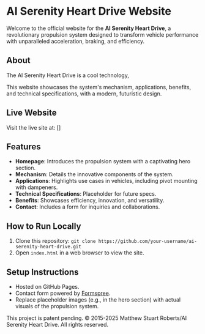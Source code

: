 # AI Serenity Heart Drive Website

Welcome to the official website for the **AI Serenity Heart Drive**, a revolutionary propulsion system designed to transform vehicle performance with unparalleled acceleration, braking, and efficiency.

## About
The AI Serenity Heart Drive is a cool technology, 

This website showcases the system's mechanism, applications, benefits, and technical specifications, with a modern, futuristic design.

## Live Website
Visit the live site at: [[]()]

## Features
- **Homepage**: Introduces the propulsion system with a captivating hero section.
- **Mechanism**: Details the innovative components of the system.
- **Applications**: Highlights use cases in vehicles, including pivot mounting with dampeners.
- **Technical Specifications**: Placeholder for future specs.
- **Benefits**: Showcases efficiency, innovation, and versatility.
- **Contact**: Includes a form for inquiries and collaborations.

## How to Run Locally
1. Clone this repository: `git clone https://github.com/your-username/ai-serenity-heart-drive.git`
2. Open `index.html` in a web browser to view the site.

## Setup Instructions
- Hosted on GitHub Pages.
- Contact form powered by [Formspree](https://formspree.io/).
- Replace placeholder images (e.g., in the hero section) with actual visuals of the propulsion system.

This project is patent pending. © 2015-2025 Matthew Stuart Roberts/AI Serenity Heart Drive. All rights reserved.


